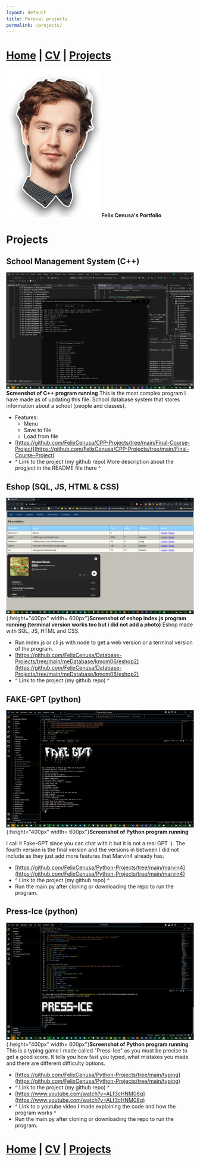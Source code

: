 ```yaml
---
layout: default
title: Peronal projects
permalink: /projects/
---
```

# [Home](/portfolio) | [CV](/portfolio/cv/) | [Projects](/portfolio/projects/)
![Logo](/assets/img/me.png)**Felix Cenusa's Portfolio**

# Projects

## School Management System (C++)
![schoolmgmt](/assets/img/schoolmanagementss.png)**Screenshot of C++ program running**
This is the most complex program I have made as of updating this file.
School database system that stores information about a school (people and classes).
- Features:
    - Menu
    - Save to file
    - Load from file
- [https://github.com/FelixCenusa/CPP-Projects/tree/main/Final-Course-Project](https://github.com/FelixCenusa/CPP-Projects/tree/main/Final-Course-Project)
- ^ Link to the project (my github repo) More description about the progject in the README file there ^

## Eshop (SQL, JS, HTML & CSS)
![eshop](/assets/img/eshopss.png){:height="400px" width= 600px"}**Screenshot of eshop index.js program running (terminal version works too but i did not add a photo)**
Eshop made with SQL, JS, HTML and CSS.
- Run index.js or cli.js with node to get a web version or a terminal version of the program.
- [https://github.com/FelixCenusa/Database-Projects/tree/main/meDatabase/kmom06/eshop2](https://github.com/FelixCenusa/Database-Projects/tree/main/meDatabase/kmom06/eshop2)
- ^ Link to the project (my github repo) ^

## FAKE-GPT (python)
![fakegpt](/assets/img/fakegptss.png){:height="400px" width= 600px"}**Screenshot of Python program running**

I call it Fake-GPT since you can chat with it but it is not a real GPT :). The fourth version is the final version and the versions in between I did not include as they just add more features that Marvin4 already has.
- [https://github.com/FelixCenusa/Python-Projects/tree/main/marvin4](https://github.com/FelixCenusa/Python-Projects/tree/main/marvin4)
- ^ Link to the project (my github repo) ^
- Run the main.py after cloning or downloading the repo to run the program.

## Press-Ice (python)
![pressice](/assets/img/pressicess.png){:height="400px" width= 600px"}**Screenshot of Python program running**
This is a typing game I made called "Press-Ice" as you must be precise to get a good score. 
It tells you how fast you typed, what mistakes you made and there are different difficulty options.
- [https://github.com/FelixCenusa/Python-Projects/tree/main/typing](https://github.com/FelixCenusa/Python-Projects/tree/main/typing)
- ^ Link to the project (my github repo) ^
- [https://www.youtube.com/watch?v=ALf3cHNM08g](https://www.youtube.com/watch?v=ALf3cHNM08g)
- ^ Link to a youtube video I made explaining the code and how the program works ^
- Run the main.py after cloning or downloading the repo to run the program.

# [Home](/portfolio) | [CV](/portfolio/cv/) | [Projects](/portfolio/projects/)
